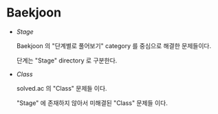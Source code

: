 # Baekjoon

- *Stage*


    Baekjoon 의 "단계별로 풀어보기" category 를 중심으로 해결한 문제들이다.  

    단계는 "Stage" directory 로 구분한다.

- *Class*


    solved.ac 의 "Class" 문제들 이다.    

    "Stage" 에 존재하지 않아서 미해결된 "Class" 문제들 이다.
